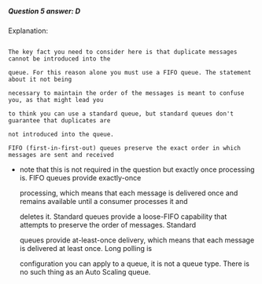 ##### Question 5 answer: D


Explanation:


```

The key fact you need to consider here is that duplicate messages cannot be introduced into the

queue. For this reason alone you must use a FIFO queue. The statement about it not being

necessary to maintain the order of the messages is meant to confuse you, as that might lead you

to think you can use a standard queue, but standard queues don't guarantee that duplicates are

not introduced into the queue.

FIFO (first-in-first-out) queues preserve the exact order in which messages are sent and received

```


- note that this is not required in the question but exactly once processing is. FIFO queues provide exactly-once

  processing, which means that each message is delivered once and remains available until a consumer processes it and

  deletes it. Standard queues provide a loose-FIFO capability that attempts to preserve the order of messages. Standard

  queues provide at-least-once delivery, which means that each message is delivered at least once. Long polling is

  configuration you can apply to a queue, it is not a queue type. There is no such thing as an Auto Scaling queue.

